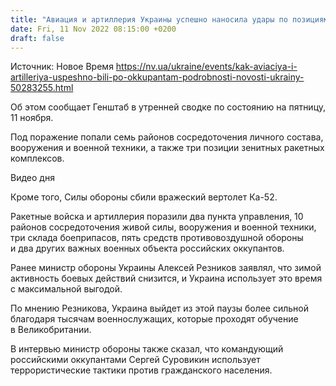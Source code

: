 ```yaml
---
title: "Авиация и артиллерия Украины успешно наносила удары по позициям оккупантов: подробности от Генштаба"
date: Fri, 11 Nov 2022 08:15:00 +0200
draft: false
---
```

Источник: Новое Время https://nv.ua/ukraine/events/kak-aviaciya-i-artilleriya-uspeshno-bili-po-okkupantam-podrobnosti-novosti-ukrainy-50283255.html


 Об этом сообщает Генштаб в утренней сводке по состоянию на пятницу, 11 ноября.

Под поражение попали семь районов сосредоточения личного состава, вооружения и военной техники, а также три позиции зенитных ракетных комплексов.

 Видео дня   

Кроме того, Силы обороны сбили вражеский вертолет Ка-52.

Ракетные войска и артиллерия поразили два пункта управления, 10 районов сосредоточения живой силы, вооружения и военной техники, три склада боеприпасов, пять средств противовоздушной обороны и два других важных военных объекта российских оккупантов.

Ранее министр обороны Украины Алексей Резников заявлял, что зимой активность боевых действий снизится, и Украина использует это время с максимальной выгодой.

По мнению Резникова, Украина выйдет из этой паузы более сильной благодаря тысячам военнослужащих, которые проходят обучение в Великобритании.

В интервью министр обороны также сказал, что командующий российскими оккупантами Сергей Суровикин использует террористические тактики против гражданского населения.
